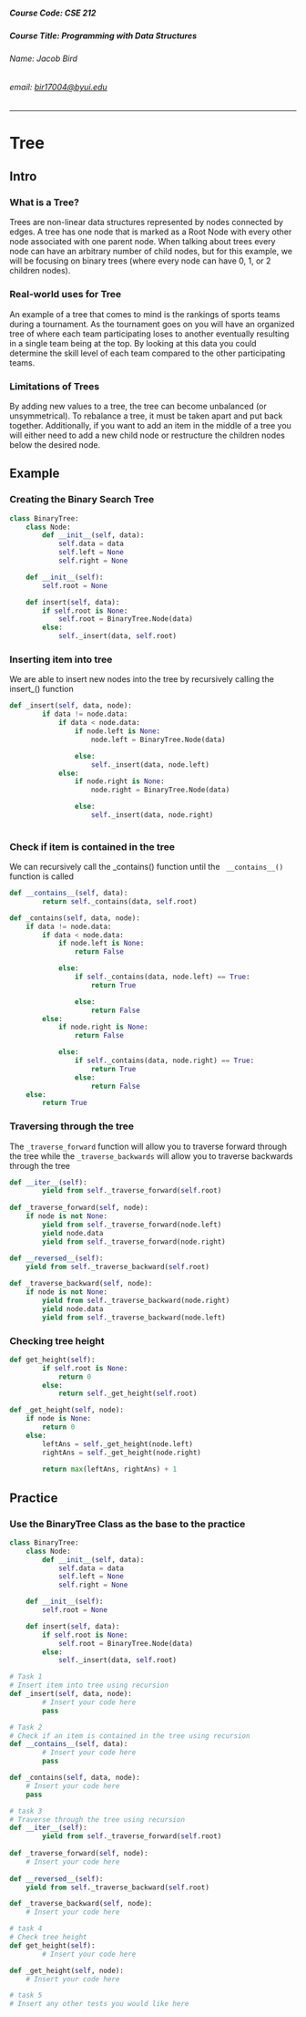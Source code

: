 ##### Course Code: CSE 212
##### Course Title: Programming with Data Structures
###### Name: Jacob Bird
###### email: bir17004@byui.edu
*****************************************************

# Tree
## Intro
### What is a Tree?
Trees are non-linear data structures represented by nodes connected by edges. A tree has one node that is marked as a Root Node with every other node associated with one parent node. When talking about trees every node can have an arbitrary number of child nodes, but for this example, we will be focusing on binary trees (where every node can have 0, 1, or 2 children nodes).
### Real-world uses for Tree
An example of a tree that comes to mind is the rankings of sports teams during a tournament. As the tournament goes on you will have an organized tree of where each team participating loses to another eventually resulting in a single team being at the top. By looking at this data you could determine the skill level of each team compared to the other participating teams.
### Limitations of Trees
By adding new values to a tree, the tree can become unbalanced (or unsymmetrical). To rebalance a tree, it must be taken apart and put back together. Additionally, if you want to add an item in the middle of a tree you will either need to add a new child node or restructure the children nodes below the desired node.

## Example
### Creating the Binary Search Tree
```python
class BinaryTree:
    class Node:
        def __init__(self, data):
            self.data = data
            self.left = None
            self.right = None

    def __init__(self):
        self.root = None

    def insert(self, data):
        if self.root is None:
            self.root = BinaryTree.Node(data)
        else:
            self._insert(data, self.root)
```

### Inserting item into tree
We are able to insert new nodes into the tree by recursively calling the insert_() function
```python
def _insert(self, data, node):
        if data != node.data:
            if data < node.data:
                if node.left is None:
                    node.left = BinaryTree.Node(data)

                else:
                    self._insert(data, node.left)
            else:
                if node.right is None:
                    node.right = BinaryTree.Node(data)

                else:
                    self._insert(data, node.right)
    
```

### Check if item is contained in the tree
We can recursively call the _contains() function until the ` __contains__()` function is called
```python
def __contains__(self, data):
        return self._contains(data, self.root)

def _contains(self, data, node):
    if data != node.data:
        if data < node.data:
            if node.left is None:
                return False

            else:
                if self._contains(data, node.left) == True:
                    return True

                else:
                    return False
        else:
            if node.right is None:
                return False

            else:
                if self._contains(data, node.right) == True:
                    return True
                else:
                    return False
    else:
        return True
```
### Traversing through the tree
The `_traverse_forward` function will allow you to traverse forward through the tree while the `_traverse_backwards` will allow you to traverse backwards through the tree
```python
def __iter__(self):
        yield from self._traverse_forward(self.root)
        
def _traverse_forward(self, node):
    if node is not None:
        yield from self._traverse_forward(node.left)
        yield node.data
        yield from self._traverse_forward(node.right)
    
def __reversed__(self):    
    yield from self._traverse_backward(self.root)

def _traverse_backward(self, node):
    if node is not None:
        yield from self._traverse_backward(node.right)
        yield node.data
        yield from self._traverse_backward(node.left)
```
### Checking tree height
```python
def get_height(self):
        if self.root is None:
            return 0
        else:
            return self._get_height(self.root)

def _get_height(self, node):
    if node is None:
        return 0
    else:
        leftAns = self._get_height(node.left)
        rightAns = self._get_height(node.right)
        
        return max(leftAns, rightAns) + 1

```

###

## Practice
### Use the BinaryTree Class as the base to the practice
```python
class BinaryTree:
    class Node:
        def __init__(self, data):
            self.data = data
            self.left = None
            self.right = None

    def __init__(self):
        self.root = None

    def insert(self, data):
        if self.root is None:
            self.root = BinaryTree.Node(data)
        else:
            self._insert(data, self.root)
```
```python
# Task 1
# Insert item into tree using recursion
def _insert(self, data, node):
        # Insert your code here
        pass
```
```python
# Task 2
# Check if an item is contained in the tree using recursion
def __contains__(self, data):
        # Insert your code here
        pass

def _contains(self, data, node):
    # Insert your code here
    pass
```
```python
# task 3
# Traverse through the tree using recursion
def __iter__(self):
        yield from self._traverse_forward(self.root)
        
def _traverse_forward(self, node):
    # Insert your code here
    
def __reversed__(self):    
    yield from self._traverse_backward(self.root)

def _traverse_backward(self, node):
    # Insert your code here
```
```python
# task 4
# Check tree height
def get_height(self):
        # Insert your code here

def _get_height(self, node):
    # Insert your code here
```
```python
# task 5
# Insert any other tests you would like here
```


